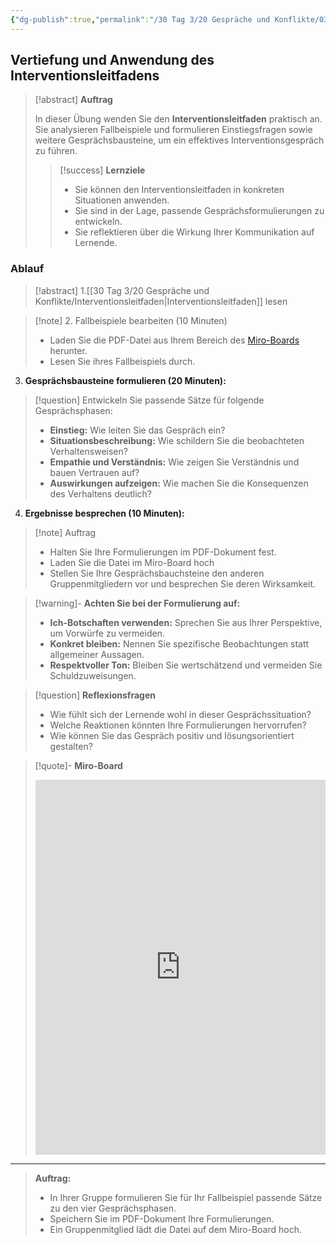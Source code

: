 ```yaml
---
{"dg-publish":true,"permalink":"/30 Tag 3/20 Gespräche und Konflikte/03 Vertiefung und Anwendung des Interventionsleitfadens/"}
---
```




## Vertiefung und Anwendung des Interventionsleitfadens

> [!abstract] **Auftrag**
> 
> In dieser Übung wenden Sie den **Interventionsleitfaden** praktisch an. Sie analysieren Fallbeispiele und formulieren Einstiegsfragen sowie weitere Gesprächsbausteine, um ein effektives Interventionsgespräch zu führen.
> 
> > [!success] **Lernziele**
> > 
> > * Sie können den Interventionsleitfaden in konkreten Situationen anwenden.
> > * Sie sind in der Lage, passende Gesprächsformulierungen zu entwickeln.
> > * Sie reflektieren über die Wirkung Ihrer Kommunikation auf Lernende.

 ### Ablauf
 
>[!abstract] 1.[[30 Tag 3/20 Gespräche und Konflikte/Interventionsleitfaden\|Interventionsleitfaden]] lesen

>[!note] 2. Fallbeispiele bearbeiten (10 Minuten)
 >- Laden Sie die PDF-Datei aus Ihrem Bereich des [Miro-Boards](https://miro.com/app/board/uXjVLKN6QrM=/?moveToWidget=3458764609494606673&cot=10) herunter.
 >- Lesen Sie ihres Fallbeispiels durch.
 
 3. **Gesprächsbausteine formulieren (20 Minuten):**

>[!question] Entwickeln Sie passende Sätze für folgende Gesprächsphasen:
>- **Einstieg:** Wie leiten Sie das Gespräch ein?
>- **Situationsbeschreibung:** Wie schildern Sie die beobachteten Verhaltensweisen?
>- **Empathie und Verständnis:** Wie zeigen Sie Verständnis und bauen Vertrauen auf?
>- **Auswirkungen aufzeigen:** Wie machen Sie die Konsequenzen des Verhaltens deutlich?

4. **Ergebnisse besprechen (10 Minuten):**

>[!note] Auftrag
>- Halten Sie Ihre Formulierungen im PDF-Dokument fest.
>- Laden Sie die Datei im Miro-Board hoch
>- Stellen Sie Ihre Gesprächsbauchsteine den anderen Gruppenmitgliedern vor und besprechen Sie deren Wirksamkeit. 

>[!warning]- **Achten Sie bei der Formulierung auf:**
 > 
 > - **Ich-Botschaften verwenden:** Sprechen Sie aus Ihrer Perspektive, um Vorwürfe zu vermeiden.
 > - **Konkret bleiben:** Nennen Sie spezifische Beobachtungen statt allgemeiner Aussagen.
 > - **Respektvoller Ton:** Bleiben Sie wertschätzend und vermeiden Sie Schuldzuweisungen.

>[!question] **Reflexionsfragen**
> 
> * Wie fühlt sich der Lernende wohl in dieser Gesprächssituation?
> * Welche Reaktionen könnten Ihre Formulierungen hervorrufen?
> * Wie können Sie das Gespräch positiv und lösungsorientiert gestalten?
 
> [!quote]- **Miro-Board**
> 
> <iframe width="100%" height="600" src="https://miro.com/app/board/uXjVLKN6QrM=/?moveToWidget=3458764607714445864&cot=14" frameborder="0" scrolling="no" allow="fullscreen; clipboard-read; clipboard-write" allowfullscreen></iframe>
> 

---
 
> **Auftrag:**
> 
> * In Ihrer Gruppe formulieren Sie für Ihr Fallbeispiel passende Sätze zu den vier Gesprächsphasen.
> * Speichern Sie im PDF-Dokument Ihre Formulierungen.
> * Ein Gruppenmitglied lädt die Datei auf dem Miro-Board hoch.

